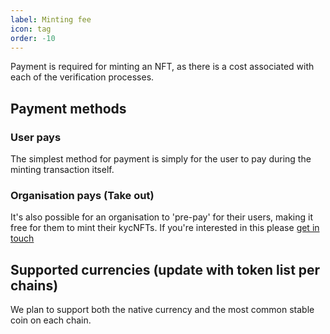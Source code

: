```yaml
---
label: Minting fee
icon: tag
order: -10
---
```


Payment is required for minting an NFT, as there is a cost associated with each of the verification processes.

## Payment methods

### User pays

The simplest method for payment is simply for the user to pay during the minting transaction itself.

### Organisation pays (Take out)

It's also possible for an organisation to 'pre-pay' for their users, making it free for them to mint their kycNFTs. If you're interested in this please [get in touch](/support)

## Supported currencies (update with token list per chains)

We plan to support both the native currency and the most common stable coin on each chain.
